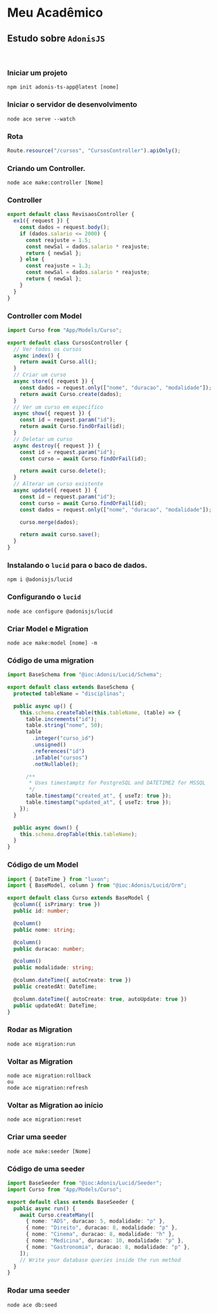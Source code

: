 # Meu Acadêmico

## Estudo sobre `AdonisJS`

<br>

### Iniciar um projeto

    npm init adonis-ts-app@latest [nome]

### Iniciar o servidor de desenvolvimento

    node ace serve --watch

### Rota

```ts
Route.resource("/cursos", "CursosController").apiOnly();
```

### Criando um Controller.

    node ace make:controller [Nome]

### Controller

```ts
export default class RevisaosController {
  ex1({ request }) {
    const dados = request.body();
    if (dados.salario <= 2000) {
      const reajuste = 1.5;
      const newSal = dados.salario * reajuste;
      return { newSal };
    } else {
      const reajuste = 1.3;
      const newSal = dados.salario * reajuste;
      return { newSal };
    }
  }
}
```

### Controller com Model

```ts
import Curso from "App/Models/Curso";

export default class CursosController {
  // Ver todos os cursos
  async index() {
    return await Curso.all();
  }
  // Criar um curso
  async store({ request }) {
    const dados = request.only(["nome", "duracao", "modalidade"]);
    return await Curso.create(dados);
  }
  // Ver um curso em específico
  async show({ request }) {
    const id = request.param("id");
    return await Curso.findOrFail(id);
  }
  // Deletar um curso
  async destroy({ request }) {
    const id = request.param("id");
    const curso = await Curso.findOrFail(id);

    return await curso.delete();
  }
  // Alterar um curso existente
  async update({ request }) {
    const id = request.param("id");
    const curso = await Curso.findOrFail(id);
    const dados = request.only(["nome", "duracao", "modalidade"]);

    curso.merge(dados);

    return await curso.save();
  }
}
```

### Instalando o `lucid` para o baco de dados.

    npm i @adonisjs/lucid

### Configurando o `lucid`

    node ace configure @adonisjs/lucid

### Criar Model e Migration

    node ace make:model [nome] -m

### Código de uma migration

```ts
import BaseSchema from "@ioc:Adonis/Lucid/Schema";

export default class extends BaseSchema {
  protected tableName = "disciplinas";

  public async up() {
    this.schema.createTable(this.tableName, (table) => {
      table.increments("id");
      table.string("nome", 50);
      table
        .integer("curso_id")
        .unsigned()
        .references("id")
        .inTable("cursos")
        .notNullable();

      /**
       * Uses timestamptz for PostgreSQL and DATETIME2 for MSSQL
       */
      table.timestamp("created_at", { useTz: true });
      table.timestamp("updated_at", { useTz: true });
    });
  }

  public async down() {
    this.schema.dropTable(this.tableName);
  }
}
```

### Código de um Model

```ts
import { DateTime } from "luxon";
import { BaseModel, column } from "@ioc:Adonis/Lucid/Orm";

export default class Curso extends BaseModel {
  @column({ isPrimary: true })
  public id: number;

  @column()
  public nome: string;

  @column()
  public duracao: number;

  @column()
  public modalidade: string;

  @column.dateTime({ autoCreate: true })
  public createdAt: DateTime;

  @column.dateTime({ autoCreate: true, autoUpdate: true })
  public updatedAt: DateTime;
}
```

### Rodar as Migration

    node ace migration:run

### Voltar as Migration

    node ace migration:rollback
    ou
    node ace migration:refresh

### Voltar as Migration ao início

    node ace migration:reset

### Criar uma seeder

    node ace make:seeder [Nome]

### Código de uma seeder

```ts
import BaseSeeder from "@ioc:Adonis/Lucid/Seeder";
import Curso from "App/Models/Curso";

export default class extends BaseSeeder {
  public async run() {
    await Curso.createMany([
      { nome: "ADS", duracao: 5, modalidade: "p" },
      { nome: "Direito", duracao: 8, modalidade: "p" },
      { nome: "Cinema", duracao: 8, modalidade: "h" },
      { nome: "Medicina", duracao: 10, modalidade: "p" },
      { nome: "Gastronomia", duracao: 8, modalidade: "p" },
    ]);
    // Write your database queries inside the run method
  }
}
```

### Rodar uma seeder

    node ace db:seed
